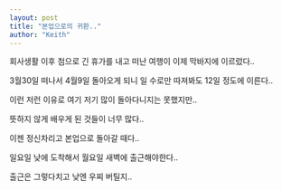 ```yaml
---
layout: post
title: "본업으로의 귀환.."
author: "Keith"
---
```


회사생활 이후 첨으로 긴 휴가를 내고 떠난 여행이 이제 막바지에 이르렀다..

3월30일 떠나서 4월9일 돌아오게 되니 일 수로만 따져봐도 12일 정도에 이른다..

이런 저런 이유로 여기 저기 많이 돌아다니지는 못했지만..

뜻하지 않게 배우게 된 것들이 너무 많다..

이젠 정신차리고 본업으로 돌아갈 때다..

일요일 낮에 도착해서 월요일 새벽에 출근해야한다..

출근은 그렇다치고 낮엔 우찌 버틸지..


